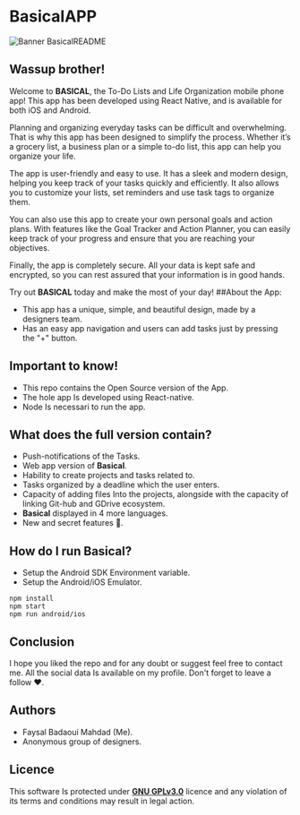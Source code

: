 # BasicalAPP
![Banner BasicalREADME](https://user-images.githubusercontent.com/73638078/219115922-9550e885-ed38-4317-a08a-c831dd7ce1be.jpg)
## Wassup brother!
Welcome to **BASICAL**, the To-Do Lists and Life Organization mobile phone app! This app has been developed using React Native, and is available for both iOS and Android. 


Planning and organizing everyday tasks can be difficult and overwhelming. That is why this app has been designed to simplify the process. Whether it’s a grocery list, a business plan or a simple to-do list, this app can help you organize your life. 


The app is user-friendly and easy to use. It has a sleek and modern design, helping you keep track of your tasks quickly and efficiently. It also allows you to customize your lists, set reminders and use task tags to organize them. 


You can also use this app to create your own personal goals and action plans. With features like the Goal Tracker and Action Planner, you can easily keep track of your progress and ensure that you are reaching your objectives. 


Finally, the app is completely secure. All your data is kept safe and encrypted, so you can rest assured that your information is in good hands. 


Try out **BASICAL** today and make the most of your day!
##About the App:
* This app has a unique, simple, and beautiful design, made by a designers team.
* Has an easy app navigation and users can add tasks just by pressing the "+" button.
## Important to know!
* This repo contains the Open Source version of the App.
* The hole app Is developed using React-native.
* Node Is necessari to run the app.
## What does the full version contain?
* Push-notifications of the Tasks.
* Web app version of **Basical**.
* Hability to create projects and tasks related to.
* Tasks organized by a deadline which the user enters.
* Capacity of adding files Into the projects, alongside with the capacity of linking Git-hub and GDrive ecosystem. 
* **Basical** displayed in 4 more languages.
* New and secret features 🤫. 
## How do I run **Basical**?
* Setup the Android SDK Environment variable.
* Setup the Android/iOS Emulator.
```
npm install
npm start
npm run android/ios
```
## Conclusion
I hope you liked the repo and for any doubt or suggest feel free to contact me. All the social data Is available on my profile.
Don't forget to leave a follow ❤️.
## Authors
* Faysal Badaoui Mahdad (Me).
* Anonymous group of designers.
## Licence
This software Is protected under **[GNU GPLv3.0](https://www.gnu.org/licenses/gpl-3.0.html)** licence and any violation of its terms and conditions may result in legal action. 
